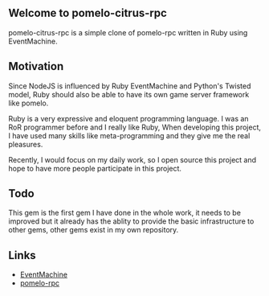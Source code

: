 ## Welcome to pomelo-citrus-rpc

pomelo-citrus-rpc is a simple clone of pomelo-rpc written in Ruby using EventMachine.

## Motivation

Since NodeJS is influenced by Ruby EventMachine and Python's Twisted model, Ruby should also be able to have its own game server framework like pomelo.

Ruby is a very expressive and eloquent programming language. I was an RoR programmer before and I really like Ruby, When developing this project, I have used many skills like meta-programming and they give me the real pleasures.

Recently, I would focus on my daily work, so I open source this project and hope to have more people participate in this project.

## Todo

This gem is the first gem I have done in the whole work, it needs to be improved but it already has the ablity to provide the basic infrastructure to other gems, other gems exist in my own repository.

## Links

* [EventMachine](https://github.com/eventmachine/eventmachine)
* [pomelo-rpc](https://github.com/NetEase/pomelo-rpc)